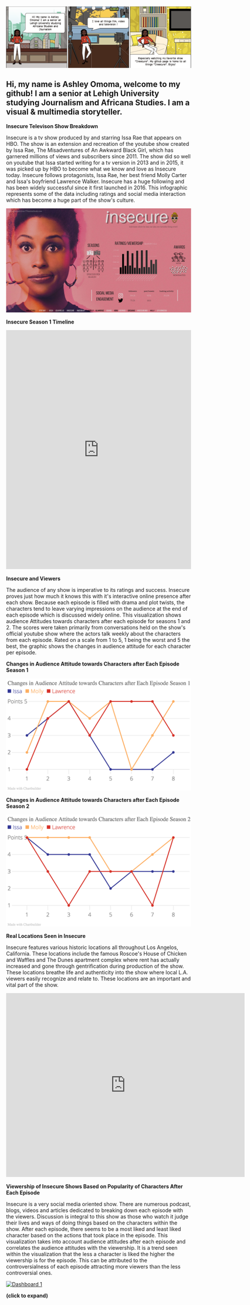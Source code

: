 ![pixton](https://github.com/ashleyomoma/AshleyOmoma.github.io/blob/master/Screen%20Shot%202017-10-09%20at%2010.10.55%20PM.png?raw=true)

## Hi, my name is **Ashley Omoma**, welcome to my github! I am a senior at Lehigh University studying Journalism and Africana Studies. I am a visual & multimedia storyteller. 

**Insecure Televison Show Breakdown**

Insecure is a tv show produced by and starring Issa Rae that appears on HBO. The show is an extension and recreation of the youtube show created by Issa Rae, The Misadventures of An Awkward Black Girl, which has garnered millions of views and subscribers since 2011. The show did so well on youtube that Issa started writing for a tv version in 2013 and in 2015, it was picked up by HBO to become what we know and love as Insecure today. Insecure follows protagonists, Issa Rae, her best friend Molly Carter and Issa's boyfriend Lawrence Walker. Insecure has a huge following and has been widely successful since it first launched in 2016. This infographic represents some of the data including ratings and social media interaction which has become a huge part of the show's culture. 

![Insecure Televison Show Breakdown ](https://github.com/ashleyomoma/AshleyOmoma.github.io/blob/master/Season%201.png?raw=true)

**Insecure Season 1 Timeline**

<iframe src='https://cdn.knightlab.com/libs/timeline3/latest/embed/index.html?source=108xBuWdcUVi34QUO9X-KSgNNRvhJObcx6uTpEe7C0fE&font=Default&lang=en&initial_zoom=2&height=650' width='100%' height='650' webkitallowfullscreen mozallowfullscreen allowfullscreen frameborder='0'></iframe>

**Insecure and Viewers**

The audience of any show is imperative to its ratings and success. Insecure proves just how much it knows this with it's interactive online presence after each show. Because each episode is filled with drama and plot twists, the characters tend to leave varying impressions on the audience at the end of each episode which is discussed widely online. This visualization shows audience Attitudes towards characters after each episode for seasons 1 and 2. The scores were taken primarily from conversations held on the show's official youtube show where the actors talk weekly about the characters from each episode. Rated on a scale from 1 to 5, 1 being the worst and 5 the best, the graphic shows the changes in audience attitude for each character per episode.  

**Changes in Audience Attitude towards Characters after Each Episode Season 1**

![Changes in Audience Attitude towards Characters after Each Episode Season 1](https://github.com/ashleyomoma/AshleyOmoma.github.io/blob/master/Changes_in_Audience_Attitude_towards_Characters_after_Each_Episode_Season_1__Issa___Molly__Lawrence__chartbuilder.png?raw=true)

**Changes in Audience Attitude towards Characters after Each Episode Season 2**

![Changes in Audience Attitude towards Characters after Each Episode Season 2](https://github.com/ashleyomoma/AshleyOmoma.github.io/blob/master/Changes_in_Audience_Attitude_towards_Characters_after_Each_Episode_Season_2__Issa___Molly__Lawrence__chartbuilder.png?raw=true)


**Real Locations Seen in Insecure**

Insecure features various historic locations all throughout Los Angelos, California. These locations include the famous Roscoe's House of Chicken and Waffles and The Dunes apartment complex where rent has actually increased and gone through gentrification during production of the show. These locations breathe life and authenticity into the show where local L.A. viewers easily recognize and relate to. These locations are an important and vital part of the show.

<iframe width="650" height="500" scrolling="no" frameborder="no" src="https://fusiontables.google.com/embedviz?q=select+col0+from+1e2UKGkGP2xWltSG2GgVjqI9VnnjAbsxcJprzCumL&amp;viz=MAP&amp;h=false&amp;lat=34.04216556290114&amp;lng=-118.35362627041013&amp;t=1&amp;z=12&amp;l=col0&amp;y=2&amp;tmplt=2&amp;hml=ONE_COL_LAT_LNG"></iframe>



**Viewership of Insecure Shows Based on Popularity of Characters After Each Episode**

Insecure is a very social media oriented show. There are numerous podcast, blogs, videos and articles dedicated to breaking down each episode with the viewers. Discussion is integral to this show as those who watch it judge their lives and ways of doing things based on the characters within the show. After each episode, there seems to be a most liked and least liked character based on the actions that took place in the episode. This visualization takes into account audience attitudes after each episode and correlates the audience attitudes with the viewership. It is a trend seen within the visualization that the less a character is liked the higher the viewership is for the episode. This can be attributed to the controversialness of each episode attracting more viewers than the less controversial ones. 


<html><div class='tableauPlaceholder' id='viz1507680914868' style='position: relative'><noscript><a href='#'><img alt='Dashboard 1 ' src='https:&#47;&#47;public.tableau.com&#47;static&#47;images&#47;In&#47;Insecure&#47;Dashboard1&#47;1_rss.png' style='border: none' /></a></noscript><object class='tableauViz'  style='display:none;'><param name='host_url' value='https%3A%2F%2Fpublic.tableau.com%2F' /> <param name='embed_code_version' value='2' /> <param name='site_root' value='' /><param name='name' value='Insecure&#47;Dashboard1' /><param name='tabs' value='no' /><param name='toolbar' value='yes' /><param name='static_image' value='https:&#47;&#47;public.tableau.com&#47;static&#47;images&#47;In&#47;Insecure&#47;Dashboard1&#47;1.png' /> <param name='animate_transition' value='yes' /><param name='display_static_image' value='yes' /><param name='display_spinner' value='yes' /><param name='display_overlay' value='yes' /><param name='display_count' value='yes' /><param name='filter' value='publish=yes' /></object></div>                <script type='text/javascript'>                    var divElement = document.getElementById('viz1507680914868');                    var vizElement = divElement.getElementsByTagName('object')[0];                    vizElement.style.width='100%';vizElement.style.maxWidth='2000px';vizElement.style.height=(divElement.offsetWidth*0.75)+'px';vizElement.style.maxHeight='1328px';                    var scriptElement = document.createElement('script');                    scriptElement.src = 'https://public.tableau.com/javascripts/api/viz_v1.js';                    vizElement.parentNode.insertBefore(scriptElement, vizElement);                </script></html>


**(click to expand)**
